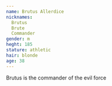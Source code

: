 ```yaml
---
name: Brutus Allerdice
nicknames: 
  Brutus
  Brute
  Commander
gender: m
heght: 185
stature: athletic
hair: blonde
age: 38
---
```


Brutus is the commander of the evil force

